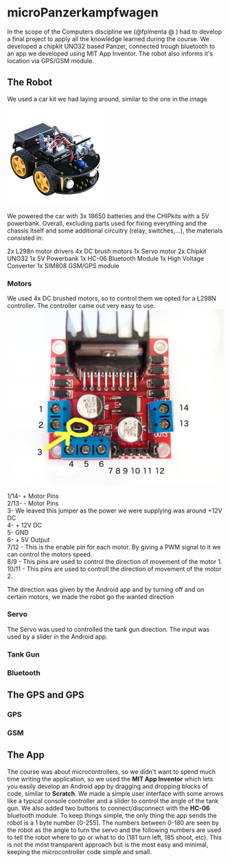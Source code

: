 # microPanzerkampfwagen

In the scope of the Computers discipline we (@fpimenta @ ) had to develop a final project to apply all the knowledge learned during the course. We developed a chipkit UNO32 based Panzer, connected trough bluetooth to an app we developed using MIT App Inventor. The robot also informs it's location via GPS/GSM module.

## The Robot
We used a car kit we had laying around, similar to the one in the image

![car kit](/images/robot_car_kit.jpeg)

We powered the car with 3x 18650 batteries and the CHIPkits with a 5V powerbank. Overall, excluding parts used for fixing everything and the chassis itself and some additional circuitry (relay, switches,...), the materials consisted in:

2x L298n motor drivers
4x DC brush motors
1x Servo motor
2x Chipkit UNO32
1x 5V Powerbank
1x HC-06 Bluetooth Module
1x High Voltage Converter
1x SIM808 GSM/GPS module

### Motors
We used 4x DC brushed motors, so to control them we opted for a L298N controller. The controller came out very easy to use. 
![l298n](/images/l298n.jpg)

1/14- + Motor Pins<br>
2/13- - Motor Pins<br>
3- We leaved this jumper as the power we were supplying was around +12V DC<br>
4- + 12V DC<br>
5- GND<br>
6- + 5V Output<br>
7/12 - This is the enable pin for each motor. By giving a PWM signal to it we can control the motors speed.<br>
8/9 - This pins are used to control the direction of movement of the motor 1.<br>
10/11 - This pins are used to controll the direction of movement of the motor 2.<br>

The direction was given by the Android app and by turning off and on certain motors, we made the robot go the wanted direction

### Servo
The Servo was used to controlled the tank gun direction. The input was used by a slider in the Android app.
### Tank Gun

### Bluetooth

## The GPS and GPS

### GPS

### GSM


## The App
The course was about microcontrollers, so we didn't want to spend much time writing the application, so we used the **MIT App Inventor** which lets you easily develop an Android app by dragging and dropping blocks of code, similar to **Scratch**.
We made a simple user interface with some arrows like a typical console controller and a slider to control the angle of the tank gun. We also added two buttons to connect/disconnect with the **HC-06** bluetooth module. To keep things simple, the only thing the app sends the robot is a 1 byte number [0-255]. The numbers between 0-180 are seen by the robot as the angle to turn the servo and the following numbers are used to tell the robot where to go or what to do (181 turn left, 185 shoot, etc). This is not the most transparent approach but is the most easy and minimal, keeping the microcontroller code simple and small.
